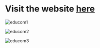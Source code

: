 <h1>Visit the website <a href = "https://educom-frontend.vercel.app">here</a></h1>

![educom1](https://github.com/Faisal25DEC/Educom-Course-Platform/assets/136161964/dcd88521-4676-437f-b1b3-e7487163b23e)

![educom2](https://github.com/Faisal25DEC/Educom-Course-Platform/assets/136161964/e56c9cf2-575c-4dee-9369-56706b6d3dd1)

![educom3](https://github.com/Faisal25DEC/Educom-Course-Platform/assets/136161964/6683cf26-931c-4f45-b3f2-9a9ffe8d7cd4)
